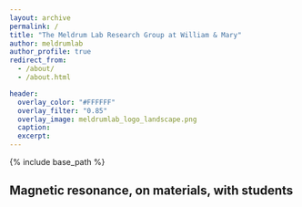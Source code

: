 ```yaml
---
layout: archive
permalink: /
title: "The Meldrum Lab Research Group at William & Mary"
author: meldrumlab
author_profile: true
redirect_from:
  - /about/
  - /about.html

header:
  overlay_color: "#FFFFFF"
  overlay_filter: "0.85"
  overlay_image: meldrumlab_logo_landscape.png
  caption:
  excerpt:
---
```


{% include base_path %}

## Magnetic resonance, on materials, with students

<!-- feature_row:
  - image_path: foo-bar-identity.jpg
    alt: "placeholder image 1"
    title: "Our research"
    excerpt: "This is some sample content that goes here with **Markdown** formatting."
    type: left

  - image_path: foo-bar-identity.jpg
    image_caption: "Image courtesy of [Unsplash](https://unsplash.com/)"
    alt: "placeholder image 2"
    title: "The Meldrumlab Group"
    excerpt: "This is some sample content that goes here with **Markdown** formatting."
    url: "#test-link"
    btn_label: "Read More"
    btn_class: "btn--primary"
    type: right -->

<!-- - image_path: foo-bar-identity.jpg
  title: "Methods"
  excerpt: "This is some sample content that goes here with **Markdown** formatting." -->

<!-- feature_row2:
  - image_path: foo-bar-identity.jpg
    alt: "placeholder image 2"
    title: "Placeholder Image Left Aligned"
    excerpt: 'This is some sample content that goes here with **Markdown** formatting. Left aligned with `type="left"`'
    url: "#test-link"
    btn_label: "Read More"
    btn_class: "btn--primary"

feature_row3:
  - image_path: foo-bar-identity.jpg
    alt: "placeholder image 2"
    title: "Placeholder Image Right Aligned"
    excerpt: 'This is some sample content that goes here with **Markdown** formatting. Right aligned with `type="right"`'
    url: "#test-link"
    btn_label: "Read More"
    btn_class: "btn--primary"

feature_row4:
  - image_path: foo-bar-identity.jpg
    alt: "placeholder image 2"
    title: "Placeholder Image Center Aligned"
    excerpt: 'This is some sample content that goes here with **Markdown** formatting. Centered with `type="center"`'
    url: "#test-link"
    btn_label: "Read More"
    btn_class: "btn--primary" -->

<!-- {% include feature_row %} -->

<!-- {% include feature_row id="feature_row2" type="left" %}

{% include feature_row id="feature_row3" type="right" %}

{% include feature_row id="feature_row4" type="center" %} -->
